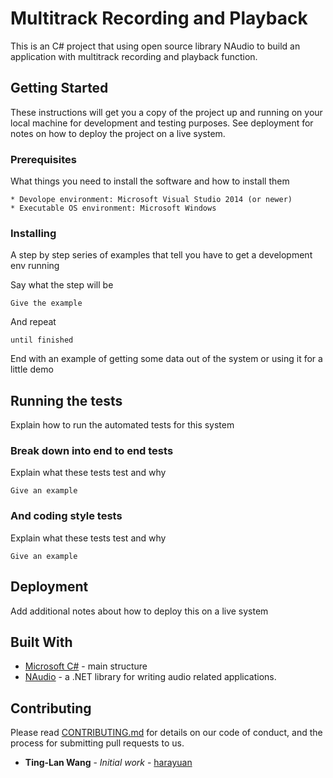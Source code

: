 # Multitrack Recording and Playback

This is an C# project that using open source library NAudio to build an application with multitrack recording and playback function.

## Getting Started

These instructions will get you a copy of the project up and running on your local machine for development and testing purposes. See deployment for notes on how to deploy the project on a live system.

### Prerequisites

What things you need to install the software and how to install them

```
* Devolope environment: Microsoft Visual Studio 2014 (or newer)
* Executable OS environment: Microsoft Windows
```

### Installing

A step by step series of examples that tell you have to get a development env running

Say what the step will be

```
Give the example
```

And repeat

```
until finished
```

End with an example of getting some data out of the system or using it for a little demo

## Running the tests

Explain how to run the automated tests for this system

### Break down into end to end tests

Explain what these tests test and why

```
Give an example
```

### And coding style tests

Explain what these tests test and why

```
Give an example
```

## Deployment

Add additional notes about how to deploy this on a live system

## Built With

* [Microsoft C#](https://docs.microsoft.com/en-us/dotnet/csharp/) - main structure
* [NAudio](https://archive.codeplex.com/?p=naudio) - a .NET library for writing audio related applications.

## Contributing

Please read [CONTRIBUTING.md](https://gist.github.com/PurpleBooth/b24679402957c63ec426) for details on our code of conduct, and the process for submitting pull requests to us.

* **Ting-Lan Wang** - *Initial work* - [harayuan](https://github.com/harayuan)

